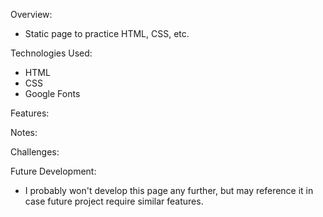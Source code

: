 Overview:

- Static page to practice HTML, CSS, etc.

Technologies Used:

- HTML
- CSS
- Google Fonts

Features:

Notes:

Challenges:

Future Development:

- I probably won't develop this page any further, but may reference it in case future project require similar features.

